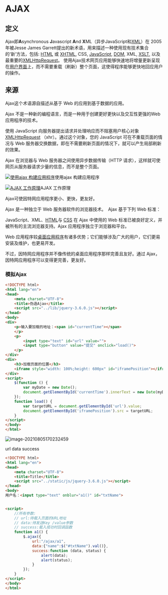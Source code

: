 # AJAX

## 定义

Ajax即**A**synchronous **J**avascript **A**nd **X**ML（异步JavaScript和[XML](https://baike.baidu.com/item/XML/86251)）在 2005年被Jesse James Garrett提出的新术语，用来描述一种使用现有技术集合的‘新’方法，包括: [HTML](https://baike.baidu.com/item/HTML/97049) 或 [XHTML](https://baike.baidu.com/item/XHTML/316621), CSS, [JavaScript](https://baike.baidu.com/item/JavaScript/321142), [DOM](https://baike.baidu.com/item/DOM/50288), XML, [XSLT](https://baike.baidu.com/item/XSLT/1330564), 以及最重要的[XMLHttpRequest](https://baike.baidu.com/item/XMLHttpRequest/6788735)。  使用Ajax技术网页应用能够快速地将增量更新呈现在[用户界面](https://baike.baidu.com/item/用户界面/6582461)上，而不需要重载（刷新）整个页面，这使得程序能够更快地回应用户的操作。

## 来源

Ajax这个术语源自描述从基于 Web 的应用到基于数据的应用。

Ajax 不是一种新的编程语言，而是一种用于创建更好更快以及交互性更强的Web应用程序的技术。

使用 JavaScript 向服务器提出请求并处理响应而不阻塞用户核心对象[XMLHttpRequest](https://baike.baidu.com/item/XMLHttpRequest) （xhr）。通过这个对象，您的 JavaScript 可在不重载页面的情况与 Web 服务器交换数据，即在不需要刷新页面的情况下，就可以产生局部刷新的效果。

Ajax 在浏览器与 Web 服务器之间使用异步数据传输（HTTP 请求），这样就可使网页从服务器请求少量的信息，而不是整个页面。

[![使用ajax 构建应用程序](https://bkimg.cdn.bcebos.com/pic/f636afc379310a5534d99880b74543a9832610c0?x-bce-process=image/resize,m_lfit,w_440,limit_1/format,f_auto)](https://baike.baidu.com/pic/ajax/8425/0/373bc4b4cd2d5d378ad4b222?fr=lemma&ct=single)使用ajax 构建应用程序

[![AJAX 工作原理](https://bkimg.cdn.bcebos.com/pic/b21c8701a18b87d61337414f050828381f30fd6d?x-bce-process=image/resize,m_lfit,w_440,limit_1/format,f_auto)](https://baike.baidu.com/pic/ajax/8425/0/b21c8701a18b87d61337414f050828381f30fd6d?fr=lemma&ct=single)AJAX 工作原理

Ajax可使因特网应用程序更小、更快，更友好。

Ajax 是一种独立于 Web 服务器软件的浏览器技术。　Ajax 基于下列 Web 标准：

JavaScript、XML、[HTML](https://baike.baidu.com/item/HTML)与 [CSS](https://baike.baidu.com/item/CSS/5457) 在 Ajax 中使用的 Web 标准已被良好定义，并被所有的主流浏览器支持。Ajax 应用程序独立于浏览器和平台。

Web 应用程序较[桌面应用程序](https://baike.baidu.com/item/桌面应用程序/2331979)有诸多优势；它们能够涉及广大的用户，它们更易安装及维护，也更易开发。

不过，因特网应用程序并不像传统的桌面应用程序那样完善且友好。通过 Ajax，因特网应用程序可以变得更完善，更友好。

### 模拟Ajax

```html
<!DOCTYPE html>
<html lang="en">
<head>
    <meta charset="UTF-8">
    <title>伪造Ajax</title>
    <script src="../lib/jquery-3.6.0.js"></script>
</head>
<body>
<div>
    <p>输入要加载的地址：<span id="currentTime"></span>
    </p>
    <p>
        <input type="text" id="url" value="">
        <input type="button" value="提交" onclick="load()">
    </p>
</div>
<div>
    <h3>加载页面的位置</h3>
    <iframe style="width: 100%;height: 600px" id="iframePosition"></iframe>
</div>
<script>
    $(function () {
        var myDate = new Date();
        document.getElementById('currentTime').innerText = new Date(myDate.getTime());
    });
    function load() {
        var targetURL = document.getElementById('url').value;
        document.getElementById('iframePosition').src = targetURL;
    }
</script>
</body>
</html>
```

![image-20210805170232459](C:\Users\admin\AppData\Roaming\Typora\typora-user-images\image-20210805170232459.png)

url data success

```html
<!DOCTYPE html>
<html lang="en">
<head>
    <meta charset="UTF-8">
    <title>Title</title>
    <script src="../static/js/jquery-3.6.0.js"></script>
</head>
<body>
用户名：<input type="text" onblur="a1()" id="txtName">


<script>
    //所有参数:
    // url:待载入页面的URL地址
    // data:待发送Key /value参数
    // success:载入成功时回调函数
    function a1() {
        $.ajax({
            url:"/ajax/a1",
            data:{"name":$("#txtName").val()},
            success:function (data, status) {
                alert(data);
                alert(status);
            }
        });
    }
</script>
</body>
</html>
```

